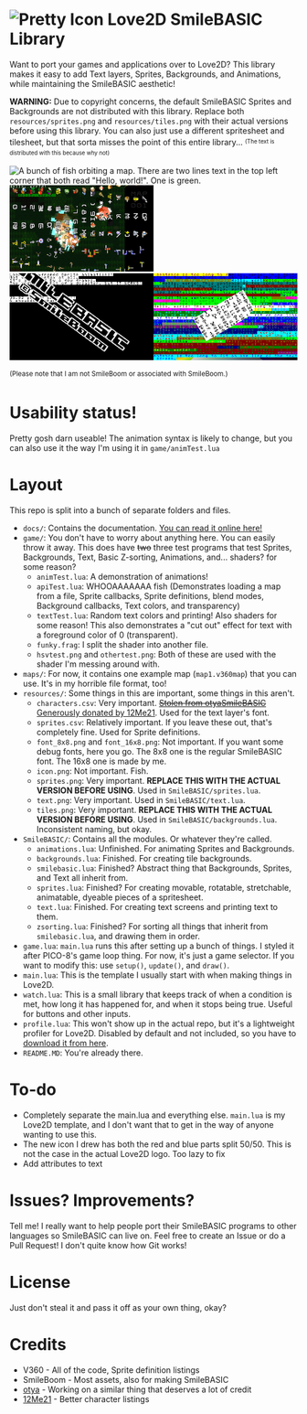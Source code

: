 # ![Pretty Icon](resources/icon.png) Love2D SmileBASIC Library

Want to port your games and applications over to Love2D? This library makes it easy to add Text layers, Sprites, Backgrounds, and Animations, while maintaining the SmileBASIC aesthetic!

**WARNING:** Due to copyright concerns, the default SmileBASIC Sprites and Backgrounds are not distributed with this library. Replace both `resources/sprites.png` and `resources/tiles.png` with their actual versions before using this library. You can also just use a different spritesheet and tilesheet, but that sorta misses the point of this entire library... <sup><sub>(The text is distributed with this because why not)</sub></sup>

<img src=".screenshotsForREADME/apiTest.png" alt='A bunch of fish orbiting a map. There are two lines text in the top left corner that both read "Hello, world!". One is green.' width="50%" /><img src=".screenshotsForREADME/apiTest2.png" alt='A grid of random sprites. Multiple fish are still orbiting a map. The map is translucent. The text is also still there, and it still reads "Hello, world!".' width="50%" />
<img src=".screenshotsForREADME/animTest.png" alt='A very large sprite reading SmileBASIC (C) SmileBoom. The sprite is at an extreme angle.' width="50%" /><img src=".screenshotsForREADME/textTest.png" alt='Multiple lines of multicolor text fill the background. In the foreground is a small box of text. It is also at an extreme angle.' width="50%" />

<sup>(Please note that I am not SmileBoom or associated with SmileBoom.)</sup>

# Usability status!

Pretty gosh darn useable! The animation syntax is likely to change, but you can also use it the way I'm using it in `game/animTest.lua`

# Layout

This repo is split into a bunch of separate folders and files.

* `docs/`: Contains the documentation. [You can read it online here!](https://thev360.github.io/Love2DSmileBASICLibrary/)
* `game/`: You don't have to worry about anything here. You can easily throw it away. This does have ~~two~~ three test programs that test Sprites, Backgrounds, Text, Basic Z-sorting, Animations, and... shaders? for some reason?
	* `animTest.lua`: A demonstration of animations!
	* `apiTest.lua`: WHOOAAAAAAA fish (Demonstrates loading a map from a file, Sprite callbacks, Sprite definitions, blend modes, Background callbacks, Text colors, and transparency)
	* `textTest.lua`: Random text colors and printing! Also shaders for some reason! This also demonstrates a "cut out" effect for text with a foreground color of 0 (transparent).
	* `funky.frag`: I split the shader into another file.
	* `hsvtest.png` and `othertest.png`: Both of these are used with the shader I'm messing around with.
* `maps/`: For now, it contains one example map (`map1.v360map`) that you can use. It's in my horrible file format, too!
* `resources/`: Some things in this are important, some things in this aren't.
	* `characters.csv`: Very important. ~~[Stolen from otyaSmileBASIC](https://github.com/otya128/otyaSMILEBASIC/blob/master/SMILEBASIC/resources/fonttable.txt)~~ [Generously donated by 12Me21](https://github.com/TheV360/Love2DSmileBASICLibrary/pull/1). Used for the text layer's font.
	* `sprites.csv`: Relatively important. If you leave these out, that's completely fine. Used for Sprite definitions.
	* `font_8x8.png` and `font_16x8.png`: Not important. If you want some debug fonts, here you go. The 8x8 one is the regular SmileBASIC font. The 16x8 one is made by me.
	* `icon.png`: Not important. Fish.
	* `sprites.png`: Very important. **REPLACE THIS WITH THE ACTUAL VERSION BEFORE USING**. Used in `SmileBASIC/sprites.lua`.
	* `text.png`: Very important. Used in `SmileBASIC/text.lua`.
	* `tiles.png`: Very important. **REPLACE THIS WITH THE ACTUAL VERSION BEFORE USING**. Used in `SmileBASIC/backgrounds.lua`. Inconsistent naming, but okay.
* `SmileBASIC/`: Contains all the modules. Or whatever they're called.
	* `animations.lua`: Unfinished. For animating Sprites and Backgrounds.
	* `backgrounds.lua`: Finished. For creating tile backgrounds.
	* `smilebasic.lua`: Finished? Abstract thing that Backgrounds, Sprites, and Text all inherit from.
	* `sprites.lua`: Finished? For creating movable, rotatable, stretchable, animatable, dyeable pieces of a spritesheet.
	* `text.lua`: Finished. For creating text screens and printing text to them.
	* `zsorting.lua`: Finished? For sorting all things that inherit from `smilebasic.lua`, and drawing them in order.
* `game.lua`: `main.lua` runs this after setting up a bunch of things. I styled it after PICO-8's game loop thing. For now, it's just a game selector. If you want to modify this: use `setup()`, `update()`, and `draw()`.
* `main.lua`: This is the template I usually start with when making things in Love2D.
* `watch.lua`: This is a small library that keeps track of when a condition is met, how long it has happened for, and when it stops being true. Useful for buttons and other inputs.
* `profile.lua`: This won't show up in the actual repo, but it's a lightweight profiler for Love2D. Disabled by default and not included, so you have to [download it from here](https://bitbucket.org/itraykov/profile.lua/src/master/profile.lua).
* `README.MD`: You're already there.

# To-do

* Completely separate the main.lua and everything else. `main.lua` is my Love2D template, and I don't want that to get in the way of anyone wanting to use this.
* The new icon I drew has both the red and blue parts split 50/50. This is not the case in the actual Love2D logo. Too lazy to fix
* Add attributes to text

# Issues? Improvements?

Tell me! I really want to help people port their SmileBASIC programs to other languages so SmileBASIC can live on. Feel free to create an Issue or do a Pull Request! I don't quite know how Git works!

# License

Just don't steal it and pass it off as your own thing, okay?

# Credits

* V360 - All of the code, Sprite definition listings
* SmileBoom - Most assets, also for making SmileBASIC
* [otya](https://github.com/otya128) - Working on a similar thing that deserves a lot of credit
* [12Me21](https://github.com/12Me21) - Better character listings
